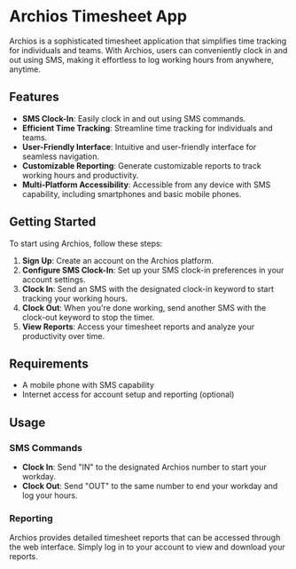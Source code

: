 # Archios Timesheet App

Archios is a sophisticated timesheet application that simplifies time tracking for individuals and teams. With Archios, users can conveniently clock in and out using SMS, making it effortless to log working hours from anywhere, anytime.

## Features

- **SMS Clock-In**: Easily clock in and out using SMS commands.
- **Efficient Time Tracking**: Streamline time tracking for individuals and teams.
- **User-Friendly Interface**: Intuitive and user-friendly interface for seamless navigation.
- **Customizable Reporting**: Generate customizable reports to track working hours and productivity.
- **Multi-Platform Accessibility**: Accessible from any device with SMS capability, including smartphones and basic mobile phones.

## Getting Started

To start using Archios, follow these steps:

1. **Sign Up**: Create an account on the Archios platform.
2. **Configure SMS Clock-In**: Set up your SMS clock-in preferences in your account settings.
3. **Clock In**: Send an SMS with the designated clock-in keyword to start tracking your working hours.
4. **Clock Out**: When you're done working, send another SMS with the clock-out keyword to stop the timer.
5. **View Reports**: Access your timesheet reports and analyze your productivity over time.

## Requirements

- A mobile phone with SMS capability
- Internet access for account setup and reporting (optional)

## Usage

### SMS Commands

- **Clock In**: Send "IN" to the designated Archios number to start your workday.
- **Clock Out**: Send "OUT" to the same number to end your workday and log your hours.

### Reporting

Archios provides detailed timesheet reports that can be accessed through the web interface. Simply log in to your account to view and download your reports.

